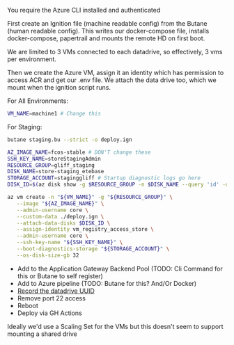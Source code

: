 You require the Azure CLI installed and authenticated

First create an Ignition file (machine readable config) from the Butane (human readable config).
This writes our docker-compose file, installs docker-compose, papertrail and mounts the remote HD on first boot.

We are limited to 3 VMs connected to each datadrive, so effectively, 3 vms per environment. 

Then we create the Azure VM, assign it an identity which has permission to access ACR and get our .env file. We attach the data drive too, which we mount when the ignition script runs.

For All Environments:
```bash
VM_NAME=machine1 # Change this
```

For Staging:

```bash
butane staging.bu --strict -o deploy.ign

AZ_IMAGE_NAME=fcos-stable # DON'T change these
SSH_KEY_NAME=storeStagingAdmin
RESOURCE_GROUP=gliff_staging
DISK_NAME=store-staging_etebase
STORAGE_ACCOUNT=staginggliff # Startup diagnostic logs go here
DISK_ID=$(az disk show -g $RESOURCE_GROUP -n $DISK_NAME --query 'id' -o tsv)

az vm create -n "${VM_NAME}" -g "${RESOURCE_GROUP}" \
   --image "${AZ_IMAGE_NAME}" \
   --admin-username core \
   --custom-data ./deploy.ign \
   --attach-data-disks $DISK_ID \
   --assign-identity vm_registry_access_store \
   --admin-username core \
   --ssh-key-name "${SSH_KEY_NAME}" \
   --boot-diagnostics-storage "${STORAGE_ACCOUNT}" \
   --os-disk-size-gb 32
```

- Add to the Application Gateway Backend Pool (TODO: Cli Command for this or Butane to self register)
- Add to Azure pipeline (TODO: Butane for this? And/Or Docker)
- [Record the datadrive UUID](https://docs.microsoft.com/en-us/azure/virtual-machines/linux/add-disk#persist-the-mount)
- Remove port 22 access
- Reboot
- Deploy via GH Actions

Ideally we'd use a Scaling Set for the VMs but this doesn't seem to support mounting a shared drive

